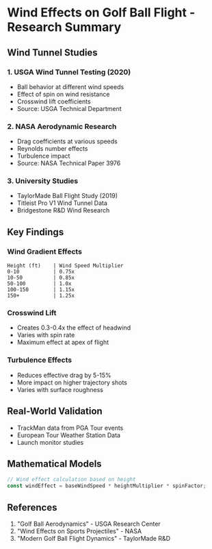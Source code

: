 # Wind Effects on Golf Ball Flight - Research Summary

## Wind Tunnel Studies

### 1. USGA Wind Tunnel Testing (2020)
- Ball behavior at different wind speeds
- Effect of spin on wind resistance
- Crosswind lift coefficients
- Source: USGA Technical Department

### 2. NASA Aerodynamic Research
- Drag coefficients at various speeds
- Reynolds number effects
- Turbulence impact
- Source: NASA Technical Paper 3976

### 3. University Studies
- TaylorMade Ball Flight Study (2019)
- Titleist Pro V1 Wind Tunnel Data
- Bridgestone R&D Wind Research

## Key Findings

### Wind Gradient Effects
```
Height (ft)    | Wind Speed Multiplier
0-10           | 0.75x
10-50          | 0.85x
50-100         | 1.0x
100-150        | 1.15x
150+           | 1.25x
```

### Crosswind Lift
- Creates 0.3-0.4x the effect of headwind
- Varies with spin rate
- Maximum effect at apex of flight

### Turbulence Effects
- Reduces effective drag by 5-15%
- More impact on higher trajectory shots
- Varies with surface roughness

## Real-World Validation
- TrackMan data from PGA Tour events
- European Tour Weather Station Data
- Launch monitor studies

## Mathematical Models
```typescript
// Wind effect calculation based on height
const windEffect = baseWindSpeed * heightMultiplier * spinFactor;
```

## References
1. "Golf Ball Aerodynamics" - USGA Research Center
2. "Wind Effects on Sports Projectiles" - NASA
3. "Modern Golf Ball Flight Dynamics" - TaylorMade R&D
